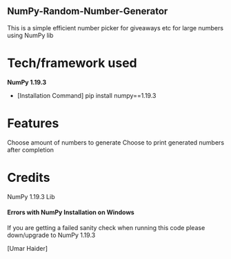 
## NumPy-Random-Number-Generator
This is a simple efficient number picker for giveaways etc for large numbers using NumPy lib

# Tech/framework used
<b>NumPy 1.19.3</b>
- [Installation Command] pip install numpy==1.19.3

# Features
Choose amount of numbers to generate 
Choose to print generated numbers after completion

# Credits
NumPy 1.19.3 Lib

#### Errors with NumPy Installation on Windows
If you are getting a failed sanity check when running this code please down/upgrade to NumPy 1.19.3

[Umar Haider]
